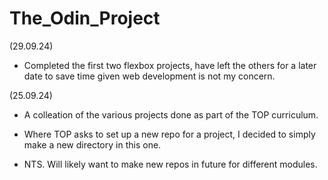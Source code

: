 # The_Odin_Project

(29.09.24)
 - Completed the first two flexbox projects, have left the others for a later date to save time given web development is not my concern.

(25.09.24)
 - A colleation of the various projects done as part of the TOP curriculum.

 - Where TOP asks to set up a new repo for a project, I decided to simply make a new directory in this one.

  - NTS. Will likely want to make new repos in future for different modules.